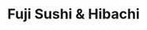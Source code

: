 ---
layout: place
title: "Fuji Sushi & Hibachi"
permalink: /wisconsin/middleton/fuji-sushi-hibachi.html
stateAbbr: WI
stateName: Wisconsin
cityName: Middleton
seo:
  name: "Fuji Sushi & Hibachi"
  type: Restaurant
  links: null
description: "Fuji Sushi & Hibachi serves delicious sushi in Middleton, Wisconsin. Try fresh Japanese dishes for a great dining experience. "
place_id: ChIJK5y3mTavB4gRTX7Sz42jjY8
photos:
  - name: >-
      places/ChIJK5y3mTavB4gRTX7Sz42jjY8/photos/AeeoHcKUsM4gjI8yTDwZrhMs0fwlmDEbmk2xTZfESTIJAPaE0IJM7gjZflJ_X4rtGchK08orux6FVHZn3ntd-ofQzB8uUTRuwcreYlwDPKc8KtS1Dnyzleg3s1200TuM7chbLWPmgx592ObawYJoPlMaR9FnxkSW8uVrpbyuGIzfOLguoJRR71AK1u2B3qYt9RnFPcRk5LPJCyB8ap-isqRXR2fsbHZwTQq12DikWc2vtxCxwmwbJLgXu8tZiaRSvSXtjJZ4VLeZtE6cbhN7Y_AyQzb3NSu00RYaKiepQ55yAsqlNA
    widthPx: 2560
    heightPx: 1707
    authorAttributions:
      - displayName: Fuji Sushi & Hibachi
        uri: https://maps.google.com/maps/contrib/100974259213884181154
        photoUri: >-
          https://lh3.googleusercontent.com/a-/ALV-UjWQn_8PWJlDyhC2viSbBmYLzc9xExMpjiZeBCoJXJdOS4VwseQ=s100-p-k-no-mo
    flagContentUri: >-
      https://www.google.com/local/imagery/report/?cb_client=maps_api_places.places_api&image_key=!1e10!2sAF1QipNtfylgAs6KziU1Ozc0TTuxbkvvDCjsrZYSo5nq&hl=en-US
    googleMapsUri: >-
      https://www.google.com/maps/place//data=!3m4!1e2!3m2!1sAF1QipNtfylgAs6KziU1Ozc0TTuxbkvvDCjsrZYSo5nq!2e10!4m2!3m1!1s0x8807af3699b79c2b:0x8f8da38dcfd27e4d
  - name: >-
      places/ChIJK5y3mTavB4gRTX7Sz42jjY8/photos/AeeoHcIY9ItxPlzvcSJBsvCHAZcdipVXWtSeN6G73poLRaPEBc9Zdf3kFYbO9F8X5PWk3M9PVkG7FR7Y49hPV2iiCM4FYjLHZ9MSSlzh_YnSWPCABbvU3ygvSrodBv0hSDGjuo4Fh9b7UEADYHwH-RwCYjqiycMxhPll1eFbrbg5nBB6oQMz_A4UMmFO5oVpSRVF1chfbd9FJsLO74YodfENQDcZqukrEf5kDmFClk6SIMsRn-EoTosM-TFeXJ6DzHmc2Wyw3_Z7cFXQdcN8BTWc6QQat7XVC8xEeX0aOEmNJyzFUQ
    widthPx: 2560
    heightPx: 1707
    authorAttributions:
      - displayName: Fuji Sushi & Hibachi
        uri: https://maps.google.com/maps/contrib/100974259213884181154
        photoUri: >-
          https://lh3.googleusercontent.com/a-/ALV-UjWQn_8PWJlDyhC2viSbBmYLzc9xExMpjiZeBCoJXJdOS4VwseQ=s100-p-k-no-mo
    flagContentUri: >-
      https://www.google.com/local/imagery/report/?cb_client=maps_api_places.places_api&image_key=!1e10!2sAF1QipPAFtYpnlqV_SWuMW5BCUbANdVROUyBC97u9Izz&hl=en-US
    googleMapsUri: >-
      https://www.google.com/maps/place//data=!3m4!1e2!3m2!1sAF1QipPAFtYpnlqV_SWuMW5BCUbANdVROUyBC97u9Izz!2e10!4m2!3m1!1s0x8807af3699b79c2b:0x8f8da38dcfd27e4d
  - name: >-
      places/ChIJK5y3mTavB4gRTX7Sz42jjY8/photos/AeeoHcItMBVt4kB2_0tnhX6R3eHt98sW0bdXK8D2fG4tKf7XCpgfm-kx_uMMq0skOXKoXTaHrA-GE42kbbQLOQ8PPDgfHygZZpEH_sIMnkdhgM6snhLn1PNtopmF0lAkt0aNPfFBqWTsLwI7ivEKql2csirkC_272U0deNaG9zWXxOIVJE-zlSYKXIqRg7I-e4izTDMHlCKsbb8Z0M1FfQjDbUyfP4U0Ow86TS3d-z1V6DavoSYTpMCuzJ90dkzYTlY88iMyu2iSzWbXvb0gBqnS_59Vg4S6BPHRzSf29lKn8aiK2Sq2lh5T6lpPwr_BA6hwxI-2QkOyLMHPppv6r3lJ6mZMoWCOfeUYfRerJ-ygGgPekFydg1Tnnxv6Jxz_iyjSrZfHbjnrAeqPU-rXz3YaQLwDsMvHEHGxivYuhm8Y6rouYw
    widthPx: 3024
    heightPx: 4032
    authorAttributions:
      - displayName: Kiro Chen
        uri: https://maps.google.com/maps/contrib/114326953147533334614
        photoUri: >-
          https://lh3.googleusercontent.com/a-/ALV-UjUmVqiYIEAfipvZq5DnXdI5qmUWoI93WrPUvzAIOTYfn-xu653eew=s100-p-k-no-mo
    flagContentUri: >-
      https://www.google.com/local/imagery/report/?cb_client=maps_api_places.places_api&image_key=!1e10!2sCIHM0ogKEICAgIDj5YXePg&hl=en-US
    googleMapsUri: >-
      https://www.google.com/maps/place//data=!3m4!1e2!3m2!1sCIHM0ogKEICAgIDj5YXePg!2e10!4m2!3m1!1s0x8807af3699b79c2b:0x8f8da38dcfd27e4d
  - name: >-
      places/ChIJK5y3mTavB4gRTX7Sz42jjY8/photos/AeeoHcIKTwPo2LScTnwveVsu7cAJHpFQHLiDgoFNboBaw-rbkIUxKBnidt4pujEdr2-WprSBJ1zCB12h9bZYH7Zw3Z0sEHxslvR0S5R3kJq7-B7veHZlk6EWUPhfAWWzNWbRxU_rh4pjrq5RcqKykr4PvahKL_0f07K7v4fAOwSoUpfXef9uCm9HTAvWKi6yV-vahEDAnrtru6nNqF-XV-20yCEvfKrfl-_OXg_K4SK2QTFLaB8bWfNLei7FGlQAePuzi49VPOC1NQIG9M8a-i9Lhwr7S1ko9c_nN2jGiZJAnwtBtP2Y1A9UtVkOjncB0i4IPzd9TSdDiRR5zSwgRClIbBdweC3fIkRDENrnn_hHCmShT_C0bbX8k_Gpd3XMxC62V9ugvk8hmECZHZsmyycKDlKw4qZe4qMMIYcDw0JDJYRJvQ
    widthPx: 4624
    heightPx: 3468
    authorAttributions:
      - displayName: C K
        uri: https://maps.google.com/maps/contrib/107877092442259640936
        photoUri: >-
          https://lh3.googleusercontent.com/a-/ALV-UjURtwgYp0d1FeCzNZwGpNLXWR17WNYE4wdbEdKvhA5QYGVlF8ei=s100-p-k-no-mo
    flagContentUri: >-
      https://www.google.com/local/imagery/report/?cb_client=maps_api_places.places_api&image_key=!1e10!2sCIHM0ogKEICAgIC96b3SIw&hl=en-US
    googleMapsUri: >-
      https://www.google.com/maps/place//data=!3m4!1e2!3m2!1sCIHM0ogKEICAgIC96b3SIw!2e10!4m2!3m1!1s0x8807af3699b79c2b:0x8f8da38dcfd27e4d
  - name: >-
      places/ChIJK5y3mTavB4gRTX7Sz42jjY8/photos/AeeoHcL6q4F4gbGBqVhbh29Xq7AajC9VS8lTtEOZ1xu4omS2moc1Ty_oj0hEOYDerFVabWmIlX0QtMMFbeyFkCGoTuZ1ShQ7KajuPhPKUYT34KS-1IqhfiAYxLlLLuFnxGfE3cnwhuqF3EHY7r5DXFHEebdZAS1Ev-FTi4AIYQ-5ybG7v7Sf7mURYLmrrX1h8FkkAHAkN2Z1aCCslrsCzQIvApCGSQqjqkP2y7_VwGdtq5G8qTNKdDv2qQk2C7VdaoJFsdYi0PsBcTwCFB1eQ7YvdlR29qMYrYg4OTQ5O4o1ja769w
    widthPx: 2560
    heightPx: 1707
    authorAttributions:
      - displayName: Fuji Sushi & Hibachi
        uri: https://maps.google.com/maps/contrib/100974259213884181154
        photoUri: >-
          https://lh3.googleusercontent.com/a-/ALV-UjWQn_8PWJlDyhC2viSbBmYLzc9xExMpjiZeBCoJXJdOS4VwseQ=s100-p-k-no-mo
    flagContentUri: >-
      https://www.google.com/local/imagery/report/?cb_client=maps_api_places.places_api&image_key=!1e10!2sAF1QipOvN-94hkvlt_fVB9_zjAuYXV_1_0g0VsU-ozuo&hl=en-US
    googleMapsUri: >-
      https://www.google.com/maps/place//data=!3m4!1e2!3m2!1sAF1QipOvN-94hkvlt_fVB9_zjAuYXV_1_0g0VsU-ozuo!2e10!4m2!3m1!1s0x8807af3699b79c2b:0x8f8da38dcfd27e4d
  - name: >-
      places/ChIJK5y3mTavB4gRTX7Sz42jjY8/photos/AeeoHcJ3ds7KwH6QTcSgnyEibQCwbOfuukCUv4KLsd2yBAMocZeqVbkT1G1B7rNNiYL2fLeQZMcC76na_L28HsmwRhtGDX42ge4bgTPz3cHdZa-Qo2Oe-wBwkVRfIdwAMH1bRnYNYXLuLNQZ4Wzq1EgW4th9E0d0tel8iqm_qXyFDjRxopuEpsjTs8TGnTjVHMpPny8CY4_GNR-ET1fE8FFGZpBu-YfPIIYqJk3AWI1I6VbR2fwVbMieOIAUCwbexJpwRShC-4FYQUK42PRZ5_v7oGys1tarTMSMLtBhEL3iLnkWPcimQ8oDQV2JqpXtEOX2QlwpvLF1IMr572poJQ19sVVru1pJlV9W3LS__FqRu-5ZT6uyrwPOQMI9iGj68ffrkJAj-9AR4Zg8eATHcieuZxXNgEjx4Q1_rtKiTD366KW0bA
    widthPx: 4032
    heightPx: 3024
    authorAttributions:
      - displayName: Annie Chen
        uri: https://maps.google.com/maps/contrib/114524155501593648339
        photoUri: >-
          https://lh3.googleusercontent.com/a/ACg8ocKADLHqBVs_6NfYQGtDmDNZv8no0QgEoC_S6XR5HjJmwkMPJVJc=s100-p-k-no-mo
    flagContentUri: >-
      https://www.google.com/local/imagery/report/?cb_client=maps_api_places.places_api&image_key=!1e10!2sCIHM0ogKEICAgICZsYSqTg&hl=en-US
    googleMapsUri: >-
      https://www.google.com/maps/place//data=!3m4!1e2!3m2!1sCIHM0ogKEICAgICZsYSqTg!2e10!4m2!3m1!1s0x8807af3699b79c2b:0x8f8da38dcfd27e4d
  - name: >-
      places/ChIJK5y3mTavB4gRTX7Sz42jjY8/photos/AeeoHcIG9K-pxshIrGRaY2kSKExssky5DYlDxvLywCiWjLIk5mSUENh2PMzKTtl4dEBna4iFrchLa2W6MSUcTFo0HeqFxHreOQtsnghcvfImAeTmL2N6DwOH7DjVWLs_Q1i5hcdy7OdPpR0P63nb1crHW3s1npdMQ1BGWrJfFyl0D_EuIpEM4XUokxmSGYXwDQZe8hsZUuxOIaUBc8DJOwgm7lOKwJFkwamQWanBx2tqIsH2cm8v3WuRq-UmWF0ipjz8IC3MhE52hgVt6lMa0F8J0vEJY9cIBlPMUcawKv8ehY4NJXb6eK7ng6GeZmSJUA8mA_ELXv2HVIo9X1a0Z8FyjV-0yal_pYmU5DBaeyYmfeAX8Hw8iwAs20G9bM5l2ARvooZAfGxK-mtXgJlgyaM4LzoYPtSBwHR9vaP4I1LmYyov2MSI
    widthPx: 4000
    heightPx: 1848
    authorAttributions:
      - displayName: Jenny Pulvermacher
        uri: https://maps.google.com/maps/contrib/105813430020094757084
        photoUri: >-
          https://lh3.googleusercontent.com/a/ACg8ocK11yNSoJwmwL2Jhq_DYxFwFAZMBtRXsQj7tFcadfsJD3_NIg=s100-p-k-no-mo
    flagContentUri: >-
      https://www.google.com/local/imagery/report/?cb_client=maps_api_places.places_api&image_key=!1e10!2sCIHM0ogKEICAgIC1na_Z9AE&hl=en-US
    googleMapsUri: >-
      https://www.google.com/maps/place//data=!3m4!1e2!3m2!1sCIHM0ogKEICAgIC1na_Z9AE!2e10!4m2!3m1!1s0x8807af3699b79c2b:0x8f8da38dcfd27e4d
  - name: >-
      places/ChIJK5y3mTavB4gRTX7Sz42jjY8/photos/AeeoHcIKxuXpQKTOi2EX0nApFmwOWNLWZSenefnIzZVBZcbEJBEN9HlOOYyXvmAWIi52_FXimByNxrVOtMhqcFHQZOhwNDS7g0qsjMISuXjEM39oSGWOT3jJbMPWy5geh2z9FwvKuWrjAl98h3_1oRrxSZiSJF_CS568uTIAx1WVg7rsicPZw_MQe0Qj6zU0ehweSUpW6k_rWPwBmckbqywIcUdhCcGQMjZSiYFuRwO3BPGRzq8kYe11FzoPAwEbpfUmYnH8QB5ls8neE3sO0jmZgMnF29uFxlSUo99_5NZFMG6Qug
    widthPx: 2560
    heightPx: 1707
    authorAttributions:
      - displayName: Fuji Sushi & Hibachi
        uri: https://maps.google.com/maps/contrib/100974259213884181154
        photoUri: >-
          https://lh3.googleusercontent.com/a-/ALV-UjWQn_8PWJlDyhC2viSbBmYLzc9xExMpjiZeBCoJXJdOS4VwseQ=s100-p-k-no-mo
    flagContentUri: >-
      https://www.google.com/local/imagery/report/?cb_client=maps_api_places.places_api&image_key=!1e10!2sAF1QipOV4NICN0rRsBJ6egNCUPXwU6_4N2ldgAayB6Do&hl=en-US
    googleMapsUri: >-
      https://www.google.com/maps/place//data=!3m4!1e2!3m2!1sAF1QipOV4NICN0rRsBJ6egNCUPXwU6_4N2ldgAayB6Do!2e10!4m2!3m1!1s0x8807af3699b79c2b:0x8f8da38dcfd27e4d
  - name: >-
      places/ChIJK5y3mTavB4gRTX7Sz42jjY8/photos/AeeoHcKrs8h7AGv9wjZTAQAj28QnD6c2IK0ZhNTDHWIEHEIgXDoiZsN0qcppUTZF4BTvOTU3GsrwWUNoPSEdWLaqUuGqGbgygowJrLru4RUGHkpNoVRgK4F_w1qJ7JsfdxlbHfv0faZ8vBU1u-Yb3Ca2UjAoAf7r_mjg5QRvLbmXZ06FSYaWbePsht3PT-Y1yNKTNBIAwQI4xlDn-VF68pDCxiS_Q_rFP1VQ6TgIkzcQ4w56JQ0wM4jVz3KUCXUx27YaC4RCqz5IKFv1uAmQ_as-42I2xQcjsCpNxJl56jiLwxV5BU45wNHTMQGAWK_Q1PcXe3DtLNaTuCa-bop7hxMvizpZUpbN5ioipmDHQdHtWDQrmrYKHLGofydOA5usCUkFpdZox2lIOHM0i4fUFeQt9lETwn98sf4i1IPyEUKYSDEFSPD6
    widthPx: 4032
    heightPx: 2268
    authorAttributions:
      - displayName: Pro Daulo
        uri: https://maps.google.com/maps/contrib/113069310619246748133
        photoUri: >-
          https://lh3.googleusercontent.com/a-/ALV-UjXiM-S00iXLRl4uJH9cm1QZns5Zxi5hKONUVhNYMfGumPLsvOMU=s100-p-k-no-mo
    flagContentUri: >-
      https://www.google.com/local/imagery/report/?cb_client=maps_api_places.places_api&image_key=!1e10!2sCIHM0ogKEICAgICWmpqk3gE&hl=en-US
    googleMapsUri: >-
      https://www.google.com/maps/place//data=!3m4!1e2!3m2!1sCIHM0ogKEICAgICWmpqk3gE!2e10!4m2!3m1!1s0x8807af3699b79c2b:0x8f8da38dcfd27e4d
  - name: >-
      places/ChIJK5y3mTavB4gRTX7Sz42jjY8/photos/AeeoHcJNu1c7dJP0JoejP2kZ62PtpqMcxA6kfJDBQjvqIHoLawQXlSmfQPF6OHXQhCNdyPFGij3va_CRb_G7kIdqFlGfLfjMTCoduAgQQFx7pvnxBrvT6ahys2liGQvkRjwHard_beH8x8qm154jOhH11NQVXLUaM1cNZ7miPJO5_K80OaHmOsUiJpbHqvywOS7jNUcHQubBE7-Z5Qb7TsHCtOIuq4-A_2_j1uRzbg6miGmyHA1I4ldiyMrLle4BbwGIEqIgZRxQ8hLsUeREE3kXghIpB-xbJXHB0U4jqCaNAWERRqs7wyPaNiKOHE8fSCt3wsEBJLYB_FeoUtBZKWbonDWbanl_0hLFWYJoG0yT79xPOSsitl1Yic7mNLS4iuAtJsVhdu2FcZk3OegwoGc1sbjK5XkJMxhxGHpm84FMUqcgKgIi
    widthPx: 4032
    heightPx: 3024
    authorAttributions:
      - displayName: Randi Turner
        uri: https://maps.google.com/maps/contrib/113252008343051825192
        photoUri: >-
          https://lh3.googleusercontent.com/a/ACg8ocLSKIRdyABslsAe8x9OU_tq2db1aIBVfnJ5hZNSg4l01T0cWw=s100-p-k-no-mo
    flagContentUri: >-
      https://www.google.com/local/imagery/report/?cb_client=maps_api_places.places_api&image_key=!1e10!2sCIHM0ogKEICAgIDOteHtpwE&hl=en-US
    googleMapsUri: >-
      https://www.google.com/maps/place//data=!3m4!1e2!3m2!1sCIHM0ogKEICAgIDOteHtpwE!2e10!4m2!3m1!1s0x8807af3699b79c2b:0x8f8da38dcfd27e4d
address: 1610 Deming Way, Middleton, WI 53562, USA
street: 1610 Deming Way
city: Middleton
state: WI
zip: '53562'
country: USA
neighborhood: Greenway Station
latitude: '43.090961'
longitude: '-89.527594'
accessibility_options:
  wheelchairAccessibleParking: true
  wheelchairAccessibleEntrance: true
  wheelchairAccessibleRestroom: true
  wheelchairAccessibleSeating: true
business_status: OPERATIONAL
name: Fuji Sushi & Hibachi
google_maps_links:
  directionsUri: >-
    https://www.google.com/maps/dir//''/data=!4m7!4m6!1m1!4e2!1m2!1m1!1s0x8807af3699b79c2b:0x8f8da38dcfd27e4d!3e0
  placeUri: https://maps.google.com/?cid=10344103748612292173
  writeAReviewUri: >-
    https://www.google.com/maps/place//data=!4m3!3m2!1s0x8807af3699b79c2b:0x8f8da38dcfd27e4d!12e1
  reviewsUri: >-
    https://www.google.com/maps/place//data=!4m4!3m3!1s0x8807af3699b79c2b:0x8f8da38dcfd27e4d!9m1!1b1
  photosUri: >-
    https://www.google.com/maps/place//data=!4m3!3m2!1s0x8807af3699b79c2b:0x8f8da38dcfd27e4d!10e5
primary_type: Sushi Restaurant
opening_hours:
  regular: null
  current: null
secondary_opening_hours:
  regular:
    weekdayDescriptions: null
    type: null
  current:
    weekdayDescriptions: null
    type: null
phone: null
price_level: null
price_range: null
rating: null
rating_count: 0
website: null
reviews: null
parking_options: null
payment_options: null
allow_dogs: null
curbside_pickup: null
delivery: null
dine_in: null
good_for_children: null
good_for_groups: null
good_for_sports: null
live_music: null
menu_for_children: null
outdoor_seating: null
reservable: null
restroom: null
serves_beer: null
serves_breakfast: null
serves_brunch: null
serves_cocktails: null
serves_coffee: null
serves_dinner: null
serves_dessert: null
serves_lunch: null
serves_vegetarian_food: null
serves_wine: null
takeout: null
summary: null

---